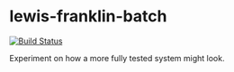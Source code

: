 # lewis-franklin-batch

[![Build Status](https://travis-ci.com/alessandroscarlatti/lewis-franklin-batch.png)](https://travis-ci.com/alessandroscarlatti/lewis-franklin-batch)

Experiment on how a more fully tested system might look.
